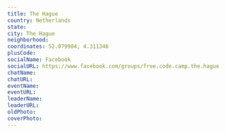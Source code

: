 ```yaml
---
title: The Hague
country: Netherlands
state: 
city: The Hague
neighborhood: 
coordinates: 52.079984, 4.311346
plusCode:
socialName: Facebook
socialURL: https://www.facebook.com/groups/free.code.camp.the.hague
chatName:
chatURL:
eventName:
eventURL:
leaderName:
leaderURL:
oldPhoto: 
coverPhoto:
---
```

